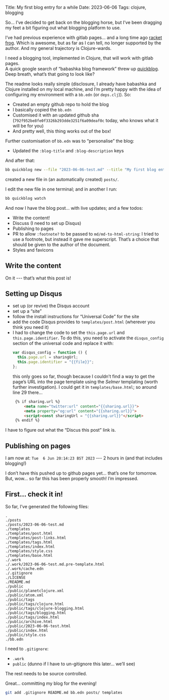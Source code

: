 Title: My first blog entry for a while
Date: 2023-06-06
Tags: clojure, blogging

So... I’ve decided to get back on the blogging horse, but I’ve been dragging my feet a bit figuring out what blogging platform to use.

I’ve had previous experience with gitlab pages... and a long time ago [racket frog](https://docs.racket-lang.org/frog/index.html). Which is awesome, but as far as I can tell, no longer supported by the author. And my general trajectory is Clojure-wards.

I need a blogging tool, implemented in Clojure, that will work with gitlab pages.  
A quick google search of “babashka blog framework” threw up [quickblog](https://github.com/borkdude/quickblog). Deep breath, what’s that going to look like?

The readme looks really simple (disclosure, I already have babashka and Clojure installed on my local machine, and I’m pretty happy with the idea of configuring my environment with a `bb.edn` (or `deps.clj`)). So:

* Created an empty github repo to hold the blog
* I basically copied the `bb.edn`
* Customised it with an updated github sha (`792f952be8fe0f3326b293dde3251f6a09deaf0c` today, who knows what it will be for you)
* And pretty well, this thing works out of the box!

Further customisation of `bb.edn` was to “personalise” the blog:
* Updated the `:blog-title` and `:blog-description` keys

And after that:
```bash
bb quickblog new --file "2023-06-06-test.md" --title "My first blog entry for a while"
```
created a new file in (an automatically created) `posts/`.

I edit the new file in one terminal; and in another I run:
```bash
bb quickblog watch
```

And now I have the blog post... with live updates; and a few todos:

* Write the content!
* Discuss (I need to set up Disqus)
* Publishing to pages
* PR to allow `:footnote?` to be passed to `md/md-to-html-string`: I tried to use a footnote, but instead it gave me superscript. That’s a choice that should be given to the author of the document.
* Styles and favicons

## Write the content

On it --- that’s what this post is!

## Setting up Disqus

* set up (or revive) the Disqus account
* set up a “site”
* follow the install instructions for “Universal Code” for the site
* add the code Disqus provides to `templates/post.html` (wherever you think you need it)
* I had to change the code to set the `this.page.url` and `this.page.identifier`. To do this, you need to activate the `disqus_config` section of the universal code and replace it with:
   ```javascript
   var disqus_config = function () {
     this.page.url = sharingUrl; 
     this.page.identifier = "{{file}}";
   };
   ```
  this only goes so far, though because I couldn’t find a way to get the page’s URL into the page template using the _Selmer_ templating (worth further investigation). I could get it in `templates/base.html`; so around line 29 there...
  ```html
   {% if sharing.url %}
       <meta name="twitter:url" content="{{sharing.url}}">
       <meta property="og:url" content="{{sharing.url}}">
       <script>const sharingUrl = "{{sharing.url}}"</script>
   {% endif %}
  ```

I have to figure out what the “Discus this post” link is.

## Publishing on pages

I am now at: `Tue  6 Jun 20:14:23 BST 2023` --- 2 hours in (and that includes blogging!)

I don’t have this pushed up to github pages yet... that’s one for tomorrow. But, wow... so far this has been properly smooth!
I’m impressed.

## First... check it in!

So far, I’ve generated the following files:
```
.
./posts
./posts/2023-06-06-test.md
./templates
./templates/post.html
./templates/post-links.html
./templates/tags.html
./templates/index.html
./templates/style.css
./templates/base.html
./.work
./.work/2023-06-06-test.md.pre-template.html
./.work/cache.edn
./.gitignore
./LICENSE
./README.md
./public
./public/planetclojure.xml
./public/atom.xml
./public/tags
./public/tags/clojure.html
./public/tags/clojure-blogging.html
./public/tags/blogging.html
./public/tags/index.html
./public/archive.html
./public/2023-06-06-test.html
./public/index.html
./public/style.css
./bb.edn
```

I need to `.gitignore`:
* `.work`
* `public` (dunno if I have to un-gitignore this later... we’ll see)

The rest needs to be source controlled.

Great... committing my blog for the evening!
```bash
git add .gitignore README.md bb.edn posts/ templates
```
